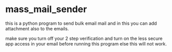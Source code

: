 # mass_mail_sender
this is a python program to send bulk email mail and in this you can add attachment also to the emails.

make sure you turn off your 2 step verification and turn on the less secure app access in your email before running this program else this will not work.
